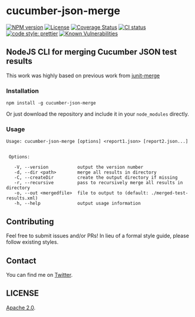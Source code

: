 # cucumber-json-merge

[![NPM version](https://img.shields.io/npm/v/cucumber-json-merge.svg)](https://www.npmjs.com/package/cucumber-json-merge) [![License](https://img.shields.io/github/license/bitcoder/cucumber-json-merge.svg)](https://github.com/bitcoder/cucumber-json-merge/blob/master/LICENSE)
[![Coverage Status](https://coveralls.io/repos/github/bitcoder/cucumber-json-merge/badge.svg?branch=master)](https://coveralls.io/github/bitcoder/cucumber-json-merge?branch=master)
[![CI status](https://img.shields.io/github/workflow/status/bitcoder/cucumber-json-merge/CI-CD?label=CI&style=flat-square)](https://github.com/bitcoder/cucumber-json-merge/actions?query=workflow%3ACI-CD)
[![code style: prettier](https://img.shields.io/badge/code_style-prettier-ff69b4.svg?style=flat-square)](https://github.com/prettier/prettier)
[![Known Vulnerabilities](https://snyk.io/test/github/bitcoder/cucumber-json-merge/badge.svg)](https://snyk.io/test/github/bitcoder/cucumber-json-merge)

## NodeJS CLI for merging Cucumber JSON test results

This work was highly based on previous work from [junit-merge](https://github.com/drazisil/junit-merge)

### Installation

    npm install -g cucumber-json-merge

Or just download the repository and include it in your `node_modules` directly.

### Usage

 ```
 Usage: cucumber-json-merge [options] <report1.json> [report2.json...]


  Options:

    -V, --version           output the version number
    -d, --dir <path>        merge all results in directory
    -C, --createDir         create the output directory if missing
    -r, --recursive         pass to recursively merge all results in directory
    -o, --out <mergedfile>  file to output to (default: ./merged-test-results.xml)
    -h, --help              output usage information
```

## Contributing

Feel free to submit issues and/or PRs!  In lieu of a formal style guide, 
please follow existing styles.

## Contact

You can find me on [Twitter](https://twitter.com/darktelecom).

## LICENSE

[Apache 2.0](LICENSE).
